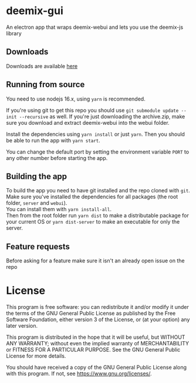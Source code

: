 # deemix-gui
An electron app that wraps deemix-webui and lets you use the deemix-js library

## Downloads
Downloads are available [here](https://www.reddit.com/r/deemix/comments/hmrhhs/download_links/)

## Running from source
You need to use nodejs 16.x, using `yarn` is recommended.

If you're using git to get this repo you should use `git submodule update --init --recursive` as well. If you're just downloading the archive.zip, make sure you download and extract deemix-webui into the webui folder.

Install the dependencies using `yarn install` or just `yarn`.
Then you should be able to run the app with `yarn start`.

You can change the default port by setting the environment variable `PORT` to any other number before starting the app.

## Building the app
To build the app you need to have git installed and the repo cloned with `git`.
Make sure you've installed the dependencies for all packages (the root folder, `server` and `webui`).  
You can install them with `yarn install-all`.  
Then from the root folder run `yarn dist` to make a distributable package for your current OS or `yarn dist-server`
to make an executable for only the server.

## Feature requests
Before asking for a feature make sure it isn't an already open issue on the repo

# License
This program is free software: you can redistribute it and/or modify
it under the terms of the GNU General Public License as published by
the Free Software Foundation, either version 3 of the License, or
(at your option) any later version.

This program is distributed in the hope that it will be useful,
but WITHOUT ANY WARRANTY; without even the implied warranty of
MERCHANTABILITY or FITNESS FOR A PARTICULAR PURPOSE.  See the
GNU General Public License for more details.

You should have received a copy of the GNU General Public License
along with this program.  If not, see <https://www.gnu.org/licenses/>.

